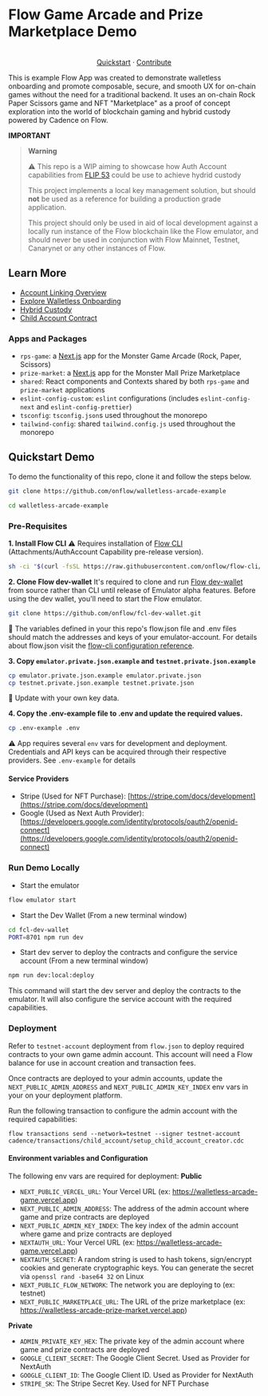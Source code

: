 # Flow Game Arcade and Prize Marketplace Demo

<p align="center">
<br />
<a href="https://github.com/onflow/walletless-arcade-example#quickstart-demo">Quickstart</a>
·
<a href="https://github.com/onflow/fcl-js/blob/master/CONTRIBUTING.md">Contribute</a>

</p>

This is example Flow App was created to demonstrate walletless onboarding and promote composable, secure, and smooth UX for on-chain games without the need for a traditional backend. It uses an on-chain Rock Paper Scissors game and NFT "Marketplace" as a proof of concept exploration into the world of blockchain gaming and hybrid custody powered by Cadence on Flow.

**IMPORTANT**

> **Warning**
>
> :warning: This repo is a WIP aiming to showcase how Auth Account capabilities from [FLIP 53](https://github.com/onflow/flips/pull/53) could be use to achieve hydrid custody
>
> This project implements a local key management solution, but should **not** be used as a reference for building a production grade application.
>
> This project should only be used in aid of local development against a locally run instance of the Flow blockchain like the Flow emulator, and should never be used in conjunction with Flow Mainnet, Testnet, Canarynet or any other instances of Flow.

## Learn More

- [Account Linking Overview](https://developers.flow.com/account-linking)
- [Explore Walletless Onboarding](https://developers.flow.com/account-linking/guides/walletless-onboarding)
- [Hybrid Custody](https://forum.onflow.org/t/hybrid-custody/4016)
- [Child Account Contract](https://f.dnz.dev/0x1b655847a90e644a/ChildAccount)

### Apps and Packages

- `rps-game`: a [Next.js](https://nextjs.org/) app for the Monster Game Arcade (Rock, Paper, Scissors)
- `prize-market`: a [Next.js](https://nextjs.org/) app for the Monster Mall Prize Marketplace
- `shared`: React components and Contexts shared by both `rps-game` and `prize-market` applications
- `eslint-config-custom`: `eslint` configurations (includes `eslint-config-next` and `eslint-config-prettier`)
- `tsconfig`: `tsconfig.json`s used throughout the monorepo
- `tailwind-config`: shared `tailwind.config.js` used throughout the monorepo

## Quickstart Demo

To demo the functionality of this repo, clone it and follow the steps below.

```sh
git clone https://github.com/onflow/walletless-arcade-example

cd walletless-arcade-example
```

### Pre-Requisites

**1. Install Flow CLI**
:warning: Requires installation of [Flow CLI](https://github.com/onflow/flow-cli/releases/tag/v0.45.1-cadence-attachments-3) (Attachments/AuthAccount Capability pre-release version).

```sh
sh -ci "$(curl -fsSL https://raw.githubusercontent.com/onflow/flow-cli/master/install.sh)" -- v0.45.1-cadence-attachments-3
```

**2. Clone Flow dev-wallet**
It's required to clone and run [Flow dev-wallet](https://github.com/onflow/fcl-dev-wallet) from source rather than CLI until release of Emulator alpha features. Before using the dev wallet, you'll need to start the Flow emulator.

```sh
git clone https://github.com/onflow/fcl-dev-wallet.git
```

:bookmark: The variables defined in your this repo's flow.json file and .env files should match the addresses and keys of your emulator-account. For details about flow.json visit the [flow-cli configuration reference](https://docs.onflow.org/flow-cli/configuration/).

**3. Copy `emulator.private.json.example` and `testnet.private.json.example`**

```sh
cp emulator.private.json.example emulator.private.json
cp testnet.private.json.example testnet.private.json
```

:bookmark: Update with your own key data.

**4. Copy the .env-example file to .env and update the required values.**

```sh
cp .env-example .env
```

:warning: App requires several `env` vars for development and deployment. Credentials and API keys can be acquired through their respective providers. See `.env-example` for details

#### Service Providers

- Stripe (Used for NFT Purchase): [https://stripe.com/docs/development](https://stripe.com/docs/development)
- Google (Used as Next Auth Provider): [https://developers.google.com/identity/protocols/oauth2/openid-connect](https://developers.google.com/identity/protocols/oauth2/openid-connect)

### Run Demo Locally

- Start the emulator

```sh
flow emulator start
```

- Start the Dev Wallet (From a new terminal window)

```sh
cd fcl-dev-wallet
PORT=8701 npm run dev
```


- Start dev server to deploy the contracts and configure the service account (From a new terminal window)

```sh
npm run dev:local:deploy
```

This command will start the dev server and deploy the contracts to the emulator. It will also configure the service account with the required capabilities.

### Deployment

Refer to `testnet-account` deployment from `flow.json` to deploy required contracts to your own game admin account.
This account will need a Flow balance for use in account creation and transaction fees.

Once contracts are deployed to your admin accounts, update the `NEXT_PUBLIC_ADMIN_ADDRESS` and `NEXT_PUBLIC_ADMIN_KEY_INDEX` env vars in your on your deployment platform.

Run the following transaction to configure the admin account with the required capabilities:

```shell
flow transactions send --network=testnet --signer testnet-account cadence/transactions/child_account/setup_child_account_creator.cdc
```

#### Environment variables and Configuration
The following env vars are required for deployment:
**Public**
- `NEXT_PUBLIC_VERCEL_URL`: Your Vercel URL (ex: https://walletless-arcade-game.vercel.app)
- `NEXT_PUBLIC_ADMIN_ADDRESS`: The address of the admin account where game and prize contracts are deployed
- `NEXT_PUBLIC_ADMIN_KEY_INDEX`: The key index of the admin account where game and prize contracts are deployed
- `NEXTAUTH_URL`: Your Vercel URL (ex: https://walletless-arcade-game.vercel.app)
- `NEXTAUTH_SECRET`: A random string is used to hash tokens, sign/encrypt cookies and generate cryptographic keys. You can generate the secret via `openssl rand -base64 32` on Linux
- `NEXT_PUBLIC_FLOW_NETWORK`: The network you are deploying to (ex: testnet)
- `NEXT_PUBLIC_MARKETPLACE_URL`: The URL of the prize marketplace (ex: https://walletless-arcade-prize-market.vercel.app)

**Private**
- `ADMIN_PRIVATE_KEY_HEX`: The private key of the admin account where game and prize contracts are deployed
- `GOOGLE_CLIENT_SECRET`: The Google Client Secret. Used as Provider for NextAuth
- `GOOGLE_CLIENT_ID`: The Google Client ID. Used as Provider for NextAuth
- `STRIPE_SK`: The Stripe Secret Key. Used for NFT Purchase
